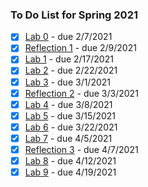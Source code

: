 ### To Do List for Spring 2021
- [x] [Lab 0](https://docs.google.com/document/d/16lCuNDfjTnwWGZ26JIdZMaa76AXRDdCI1dZ8uCdgldo/edit) - due 2/7/2021
- [x] [Reflection 1](https://docs.google.com/forms/d/e/1FAIpQLSf3tOvRhuLmxy1URx0vLZvTszc31v98gsoA7ivwxzzsc3Xb3Q/viewform) - due 2/9/2021
- [x] [Lab 1](https://docs.google.com/document/d/1zaxVQ1WaLGyLyr7CYjzHljQkI7UkNmin3ouInPSHDWs/edit) - due 2/17/2021 
- [x] [Lab 2](https://docs.google.com/document/d/1IG6UOWEqg_yJdGe4xtmqw5ZrtOgot6p4d5uhb30YO48/edit) - due 2/22/2021
- [x] [Lab 3](https://docs.google.com/document/d/1kslwVbmK5M7ZNHlUx5CnRJQEMLPbVnZJA87bgVHvRJ8/edit) - due 3/1/2021
- [x] [Reflection 2](https://docs.google.com/forms/d/e/1FAIpQLSf3tOvRhuLmxy1URx0vLZvTszc31v98gsoA7ivwxzzsc3Xb3Q/viewform) - due 3/3/2021 
- [x] [Lab 4](https://docs.google.com/document/d/1aXlyaP-qCI1c9e49wsBDK_Sz4_2Tu7RLcpRaPJhR-KU/edit)	- due 3/8/2021
- [x] [Lab 5](https://docs.google.com/document/d/1q87A3oALP8iKkcfT34a9k2X1H49DwP7fZ1UjV0UeCZo/edit)	- due 3/15/2021
- [x] [Lab 6](https://docs.google.com/document/d/16Uxst6-RSu78PZIk_9e9BGnVGASmzEWurwjuj9KNGUg/edit)	- due 3/22/2021
- [x] [Lab 7](https://docs.google.com/document/d/1qRxEH_pbgJOBe4m5O4RHH7MhR-8wyuhur7GPTJx4YA0/edit) - due 4/5/2021
- [x] [Reflection 3](https://docs.google.com/forms/d/e/1FAIpQLSf3tOvRhuLmxy1URx0vLZvTszc31v98gsoA7ivwxzzsc3Xb3Q/viewform) - due 4/7/2021  
- [x] [Lab 8](https://docs.google.com/document/d/1QEY7TIOFiuRjIoyuFgMYE39ZiS-jy-76c57QMyDIHfc/edit) - due 4/12/2021
- [x] [Lab 9](https://docs.google.com/document/d/1IZ3nez1eLg1Psx_f8xN7NvQWkBqU5hiYJnPk3GDOWeo/edit) - due 4/19/2021  

